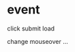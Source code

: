 # event

<!-- les plus utiles -->

click
submit
load

<!-- les autres -->

change
mouseover <!-- 99% dans le css -->
...
